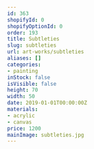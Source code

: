 ```yaml
---
id: 363
shopifyId: 0
shopifyOptionId: 0
order: 193
title: Subtleties
slug: subtleties
url: art-works/subtleties
aliases: []
categories:
- painting
inStock: false
isVisible: false
height: 70
width: 50
date: 2019-01-01T00:00:00Z
materials:
- acrylic
- canvas
price: 1200
mainImage: subtleties.jpg
---
```

